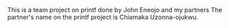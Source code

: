 This is a team project on printf done by John Eneojo and my partners
The partner's name on the printf project is Chiamaka Uzonna-ojukwu.
